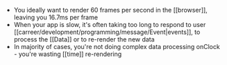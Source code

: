- You ideally want to render 60 frames per second in the [[browser]], leaving you 16.7ms per frame
- When your app is slow, it's often taking too long to respond to user [[carreer/development/programming/message/Event|events]], to process the [[Data]] or to re-render the new data
- In majority of cases, you're not doing complex data processing onClock - you're wasting [[time]] re-rendering